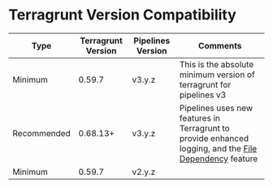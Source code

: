 # Terragrunt Version Compatibility

| Type        | Terragrunt Version | Pipelines Version | Comments                                                                                                                                                                        |
| ----------- | ------------------ | ----------------- | ------------------------------------------------------------------------------------------------------------------------------------------------------------------------------- |
| Minimum     | 0.59.7             | v3.y.z            | This is the absolute minimum version of terragrunt for pipelines v3                                                                                                             |
| Recommended | 0.68.13+           | v3.y.z            | Pipelines uses new features in Terragrunt to provide enhanced logging, and the [File Dependency](https://docs.gruntwork.io/2.0/docs/pipelines/guides/file-dependencies) feature |
| Minimum     | 0.59.7             | v2.y.z            |                                                                                                                                                                                 |